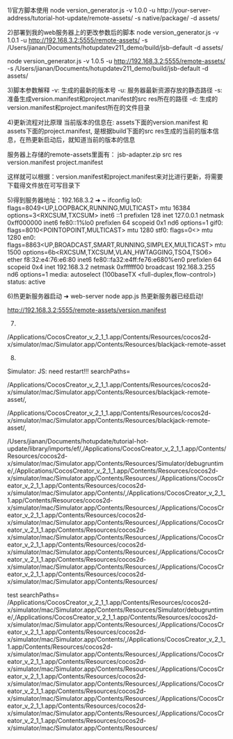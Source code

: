 
1)官方脚本使用
node version_generator.js -v 1.0.0 -u http://your-server-address/tutorial-hot-update/remote-assets/ -s native/package/ -d assets/

2)部署到我的web服务器上的更改参数后的脚本
node version_generator.js -v 1.0.1 -u http://192.168.3.2:5555/remote-assets/ -s /Users/jianan/Documents/hotupdatev211_demo/build/jsb-default -d assets/

node version_generator.js -v 1.0.5 -u http://192.168.3.2:5555/remote-assets/ -s /Users/jianan/Documents/hotupdatev211_demo/build/jsb-default -d assets/

3)脚本参数解释
-v: 生成的最新的版本号
-u: 服务器最新资源存放的静态路径
-s: 准备生成version.manifest和project.manifest的src res所在的路径
-d: 生成的version.manifest和project.manifest所在的文件目录

4)更新流程对比原理
当前版本的信息在:
	assets下面的version.manifest 和 assets下面的project.manifest, 是根据build下面的src res生成的当前的版本信息，在热更新启动后，就知道当前的版本的信息

服务器上存储的remote-assets里面有：
	jsb-adapter.zip
	src
	res
	version.manifest
	project.manifest

这样就可以根据：version.manifest和project.manifest来对比进行更新，将需要下载得文件放在可写目录下

5)得到服务器地址：192.168.3.2
➜  ~ ifconfig
lo0: flags=8049<UP,LOOPBACK,RUNNING,MULTICAST> mtu 16384
	options=3<RXCSUM,TXCSUM>
	inet6 ::1 prefixlen 128
	inet 127.0.0.1 netmask 0xff000000
	inet6 fe80::1%lo0 prefixlen 64 scopeid 0x1
	nd6 options=1<PERFORMNUD>
gif0: flags=8010<POINTOPOINT,MULTICAST> mtu 1280
stf0: flags=0<> mtu 1280
en0: flags=8863<UP,BROADCAST,SMART,RUNNING,SIMPLEX,MULTICAST> mtu 1500
	options=6b<RXCSUM,TXCSUM,VLAN_HWTAGGING,TSO4,TSO6>
	ether f8:32:e4:76:e6:80
	inet6 fe80::fa32:e4ff:fe76:e680%en0 prefixlen 64 scopeid 0x4
	inet 192.168.3.2 netmask 0xffffff00 broadcast 192.168.3.255
	nd6 options=1<PERFORMNUD>
	media: autoselect (100baseTX <full-duplex,flow-control>)
	status: active

6)热更新服务器启动
➜  web-server node app.js
热更新服务器已经启动!

http://192.168.3.2:5555/remote-assets/version.manifest

7)
/Applications/CocosCreator_v_2_1_1.app/Contents/Resources/cocos2d-x/simulator/mac/Simulator.app/Contents/Resources/blackjack-remote-asset

8)
Simulator: JS: need restart!!! searchPaths= 


/Applications/CocosCreator_v_2_1_1.app/Contents/Resources/cocos2d-x/simulator/mac/Simulator.app/Contents/Resources/blackjack-remote-asset/,

/Applications/CocosCreator_v_2_1_1.app/Contents/Resources/cocos2d-x/simulator/mac/Simulator.app/Contents/Resources/blackjack-remote-asset/,


/Users/jianan/Documents/hotupdate/tutorial-hot-update/library/imports/ef/,/Applications/CocosCreator_v_2_1_1.app/Contents/Resources/cocos2d-x/simulator/mac/Simulator.app/Contents/Resources/Simulator/debugruntime/,/Applications/CocosCreator_v_2_1_1.app/Contents/Resources/cocos2d-x/simulator/mac/Simulator.app/Contents/Resources/,/Applications/CocosCreator_v_2_1_1.app/Contents/Resources/cocos2d-x/simulator/mac/Simulator.app/Contents/,/Applications/CocosCreator_v_2_1_1.app/Contents/Resources/cocos2d-x/simulator/mac/Simulator.app/Contents/Resources/,/Applications/CocosCreator_v_2_1_1.app/Contents/Resources/cocos2d-x/simulator/mac/Simulator.app/Contents/Resources/,/Applications/CocosCreator_v_2_1_1.app/Contents/Resources/cocos2d-x/simulator/mac/Simulator.app/Contents/Resources/,/Applications/CocosCreator_v_2_1_1.app/Contents/Resources/cocos2d-x/simulator/mac/Simulator.app/Contents/Resources/,/Applications/CocosCreator_v_2_1_1.app/Contents/Resources/cocos2d-x/simulator/mac/Simulator.app/Contents/Resources/,/Applications/CocosCreator_v_2_1_1.app/Contents/Resources/cocos2d-x/simulator/mac/Simulator.app/Contents/Resources/

test searchPaths= /Applications/CocosCreator_v_2_1_1.app/Contents/Resources/cocos2d-x/simulator/mac/Simulator.app/Contents/Resources/Simulator/debugruntime/,/Applications/CocosCreator_v_2_1_1.app/Contents/Resources/cocos2d-x/simulator/mac/Simulator.app/Contents/Resources/,/Applications/CocosCreator_v_2_1_1.app/Contents/Resources/cocos2d-x/simulator/mac/Simulator.app/Contents/,/Applications/CocosCreator_v_2_1_1.app/Contents/Resources/cocos2d-x/simulator/mac/Simulator.app/Contents/Resources/,/Applications/CocosCreator_v_2_1_1.app/Contents/Resources/cocos2d-x/simulator/mac/Simulator.app/Contents/Resources/,/Applications/CocosCreator_v_2_1_1.app/Contents/Resources/cocos2d-x/simulator/mac/Simulator.app/Contents/Resources/,/Applications/CocosCreator_v_2_1_1.app/Contents/Resources/cocos2d-x/simulator/mac/Simulator.app/Contents/Resources/,/Applications/CocosCreator_v_2_1_1.app/Contents/Resources/cocos2d-x/simulator/mac/Simulator.app/Contents/Resources/,/Applications/CocosCreator_v_2_1_1.app/Contents/Resources/cocos2d-x/simulator/mac/Simulator.app/Contents/Resources/

